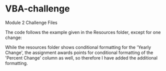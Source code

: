# VBA-challenge
Module 2 Challenge Files

The code follows the example given in the Resources folder, except for one change:

While the resources folder shows conditional formatting for the 'Yearly Change', the assignment awards points for conditional formatting of the 'Percent Change'
column as well, so therefore I have added the additional formatting.
